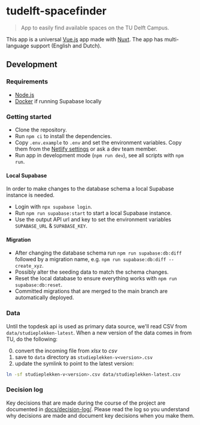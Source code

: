 # tudelft-spacefinder
> App to easily find available spaces on the TU Delft Campus.

This app is a universal [Vue.js](https://vuejs.org/) app made with [Nuxt](https://nuxt.com/). The app has multi-language support (English and Dutch).

## Development

### Requirements
- [Node.js](http://nodejs.org/)
- [Docker](https://www.docker.com/) if running Supabase locally

### Getting started
* Clone the repository.
* Run `npm ci` to install the dependencies.
* Copy `.env.example` to `.env` and set the environment variables. Copy them from the [Netlify settings](https://app.netlify.com/sites/spacefinder/settings/general) or ask a dev team member. 
* Run app in development mode (`npm run dev`), see all scripts with `npm run`.

#### Local Supabase
In order to make changes to the database schema a local Supabase instance is needed.
* Login with `npx supabase login`.
* Run `npm run supabase:start` to start a local Supabase instance.
* Use the output API url and key to set the environment variables `SUPABASE_URL` & `SUPABASE_KEY`.

#### Migration
* After changing the database schema run `npm run supabase:db:diff` followed by a migration name, e.g. `npm run supabase:db:diff -- create_xyz`.
* Possibly alter the seeding data to match the schema changes.
* Reset the local database to ensure everything works with `npm run supabase:db:reset`.
* Committed migrations that are merged to the main branch are automatically deployed.

### Data
Until the topdesk api is used as primary data source, we'll read CSV from 
`data/studieplekken-latest`. When a new version of the data comes in from TU, 
do the following:

0. convert the incoming file from *xlsx* to *csv*
0. save to `data` directory as `studieplekken-v<version>.csv`
0. update the symlink to point to the latest version:
```sh
ln -sf studieplekken-v<version>.csv data/studieplekken-latest.csv
```

### Decision log
Key decisions that are made during the course of the project are documented in [docs/decision-log/](docs/decision-log/). Please read the log so you understand why decisions are made and document key decisions when you make them.

